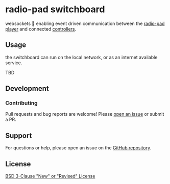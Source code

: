 # radio-pad switchboard

websockets :octopus: enabling event driven communication between the [radio-pad player](../player/) and connected [controllers](../remote-controller/).

## Usage

the switchboard can run on the local network, or as an internet available service.

TBD

## Development

### Contributing

Pull requests and bug reports are welcome! Please [open an issue](https://github.com/briceburg/radio-pad/issues) or submit a PR.

## Support

For questions or help, please open an issue on the [GitHub repository](https://github.com/briceburg/radio-pad/issues).

## License

[BSD 3-Clause "New" or "Revised" License](./LICENSE)
